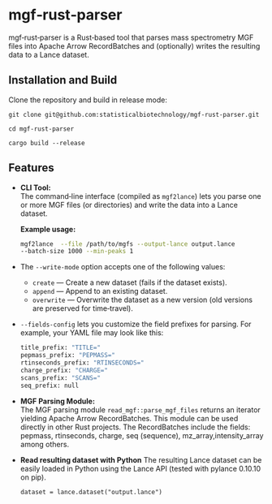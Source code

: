 # mgf‑rust‑parser

mgf‑rust‑parser is a Rust‑based tool that parses mass spectrometry MGF files into Apache Arrow RecordBatches and (optionally) writes the resulting data to a Lance dataset.

## Installation and Build

Clone the repository and build in release mode:

  `git clone git@github.com:statisticalbiotechnology/mgf-rust-parser.git`

  `cd mgf-rust-parser`

  `cargo build --release`

## Features

- **CLI Tool:**  
  The command‑line interface (compiled as `mgf2lance`) lets you parse one or more MGF files (or directories) and write the data into a Lance dataset.  

  **Example usage:**  

  ```bash
  mgf2lance  --file /path/to/mgfs --output-lance output.lance 
  --batch-size 1000 --min-peaks 1

- The `--write-mode` option accepts one of the following values:

  - `create` — Create a new dataset (fails if the dataset exists).
  - `append` — Append to an existing dataset.
  - `overwrite` — Overwrite the dataset as a new version (old versions are preserved for time‑travel).

- `--fields-config` lets you customize the field prefixes for parsing.
  For example, your YAML file may look like this:

  ```bash
  title_prefix: "TITLE="
  pepmass_prefix: "PEPMASS="
  rtinseconds_prefix: "RTINSECONDS="
  charge_prefix: "CHARGE="
  scans_prefix: "SCANS="
  seq_prefix: null

- **MGF Parsing Module:**  
  The MGF parsing module `read_mgf::parse_mgf_files` returns an iterator yielding Apache Arrow RecordBatches. This module can be used directly in other Rust projects. The RecordBatches include the fields: pepmass, rtinseconds, charge, seq (sequence), mz_array,intensity_array among others.

- **Read resulting dataset with Python**
  The resulting Lance dataset can be easily loaded in Python using the Lance API (tested with pylance 0.10.10 on pip).

  `dataset = lance.dataset("output.lance")`
